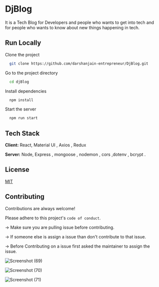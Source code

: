 # DjBlog

It is a Tech Blog for Developers and people who wants to get into tech and for people who wants to know about new things happening in tech.




## Run Locally

Clone the project

```bash
  git clone https://github.com/darshanjain-entrepreneur/DjBlog.git
```

Go to the project directory

```bash
  cd djBlog
```

Install dependencies

```bash
  npm install
```

Start the server

```bash
  npm run start
```


## Tech Stack

**Client:** React, Material UI , Axios , Redux   

**Server:** Node, Express ,
mongoose , nodemon , cors ,dotenv , bcrypt .


## License

[MIT](https://choosealicense.com/licenses/mit/)


## Contributing

Contributions are always welcome!


Please adhere to this project's `code of conduct`.

-> Make sure you are pulling issue before contributing.

-> If someone else is assign a issue than don't contribute to that issue.

-> Before Contributing on a issue first asked the maintainer to assign the issue.

![Screenshot (69)](https://github.com/darshanjain-entrepreneur/DjBlog/assets/108680813/21e92582-0b34-4a51-8846-c909c4c8ca66)


![Screenshot (70)](https://github.com/darshanjain-entrepreneur/DjBlog/assets/108680813/eb9c57cc-e443-435f-b20f-e7bf53241578)

![Screenshot (71)](https://github.com/darshanjain-entrepreneur/DjBlog/assets/108680813/cee8a1ae-647f-4b78-bf6a-2e430b31d4bb)





